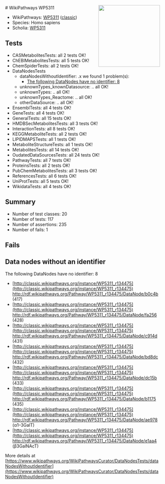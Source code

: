<img style="float: right; width: 200px" src="https://upload.wikimedia.org/wikipedia/commons/thumb/8/83/Wplogo_with_text_500.png/640px-Wplogo_with_text_500.png" />
# WikiPathways WP5311

* WikiPathways: [WP5311](https://wikipathways.org/pathways/WP5311) ([classic](https://classic.wikipathways.org/instance/WP5311))
* Species: Homo sapiens
* Scholia: [WP5311](https://scholia.toolforge.org/wikipathways/WP5311)
## Tests
* CASMetabolitesTests: all 2 tests OK!
* ChEBIMetabolitesTests: all 5 tests OK!
* ChemSpiderTests: all 2 tests OK!
* DataNodesTests
    * dataNodesWithoutIdentifier: .x we found 1 problem(s):
        * [The following DataNodes have no identifier: 8](#d2d32fa7)
    * unknownTypes_knownDatasource: .. all OK!
    * unknownTypes: .. all OK!
    * unknownTypes_Reactome: .. all OK!
    * otherDataSource: .. all OK!
* EnsemblTests: all 4 tests OK!
* GeneTests: all 4 tests OK!
* GeneralTests: all 15 tests OK!
* HMDBSecMetabolitesTests: all 3 tests OK!
* InteractionTests: all 8 tests OK!
* KEGGMetaboliteTests: all 2 tests OK!
* LIPIDMAPSTests: all 1 tests OK!
* MetaboliteStructureTests: all 1 tests OK!
* MetabolitesTests: all 14 tests OK!
* OudatedDataSourcesTests: all 24 tests OK!
* PathwayTests: all 7 tests OK!
* ProteinsTests: all 2 tests OK!
* PubChemMetabolitesTests: all 3 tests OK!
* ReferencesTests: all 6 tests OK!
* UniProtTests: all 5 tests OK!
* WikidataTests: all 4 tests OK!


## Summary

* Number of test classes: 20
* Number of tests: 117
* Number of assertions: 235
* Number of fails: 1

## Fails

<a name="d2d32fa7" />

## Data nodes without an identifier

The following DataNodes have no identifier: 8

* [http://classic.wikipathways.org/instance/WP5311_r134475](http://classic.wikipathways.org/instance/WP5311_r134475) http://rdf.wikipathways.org/Pathway/WP5311_r134475/DataNode/b0c4b (417)
* [http://classic.wikipathways.org/instance/WP5311_r134475](http://classic.wikipathways.org/instance/WP5311_r134475) http://rdf.wikipathways.org/Pathway/WP5311_r134475/DataNode/fa256 (428)
* [http://classic.wikipathways.org/instance/WP5311_r134475](http://classic.wikipathways.org/instance/WP5311_r134475) http://rdf.wikipathways.org/Pathway/WP5311_r134475/DataNode/c914d (431)
* [http://classic.wikipathways.org/instance/WP5311_r134475](http://classic.wikipathways.org/instance/WP5311_r134475) http://rdf.wikipathways.org/Pathway/WP5311_r134475/DataNode/bd8dc (432)
* [http://classic.wikipathways.org/instance/WP5311_r134475](http://classic.wikipathways.org/instance/WP5311_r134475) http://rdf.wikipathways.org/Pathway/WP5311_r134475/DataNode/dc15b (433)
* [http://classic.wikipathways.org/instance/WP5311_r134475](http://classic.wikipathways.org/instance/WP5311_r134475) http://rdf.wikipathways.org/Pathway/WP5311_r134475/DataNode/b1175 (435)
* [http://classic.wikipathways.org/instance/WP5311_r134475](http://classic.wikipathways.org/instance/WP5311_r134475) http://rdf.wikipathways.org/Pathway/WP5311_r134475/DataNode/ae978 (α1–3GalT)
* [http://classic.wikipathways.org/instance/WP5311_r134475](http://classic.wikipathways.org/instance/WP5311_r134475) http://rdf.wikipathways.org/Pathway/WP5311_r134475/DataNode/e1aa4 (β3GalNAcT)


More details at [https://www.wikipathways.org/WikiPathwaysCurator/DataNodesTests/dataNodesWithoutIdentifier](https://www.wikipathways.org/WikiPathwaysCurator/DataNodesTests/dataNodesWithoutIdentifier)

